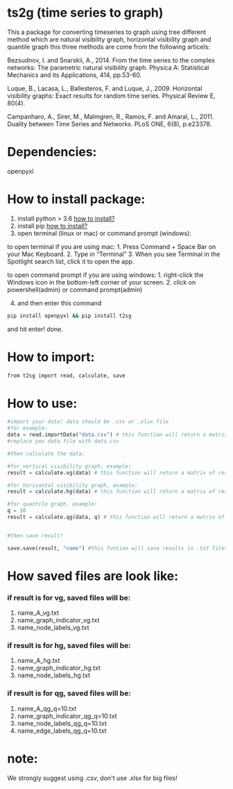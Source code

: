 # ts2g (time series to graph)
This a package for converting timeseries to graph using tree different method which are natural visibility graph, horizontal visibility graph and quantile graph
this three methods are come from the following articels:

Bezsudnov, I. and Snarskii, A., 2014. From the time series to the complex networks: The parametric natural visibility graph. Physica A: Statistical Mechanics and its Applications, 414, pp.53-60.

Luque, B., Lacasa, L., Ballesteros, F. and Luque, J., 2009. Horizontal visibility graphs: Exact results for random time series. Physical Review E, 80(4).

Campanharo, A., Sirer, M., Malmgren, R., Ramos, F. and Amaral, L., 2011. Duality between Time Series and Networks. PLoS ONE, 6(8), p.e23378.

# Dependencies:

openpyxl

# How to install package:

1. install python > 3.6 [how to install?](https://www.python.org/downloads/)
2. install pip [how to install?](https://pip.pypa.io/en/stable/installation/)
3. open terminal (linux or mac) or command prompt (windows):

to open terminal if you are using mac:
    1. Press Command + Space Bar on your Mac Keyboard.
    2. Type in “Terminal”
    3. When you see Terminal in the Spotlight search list, click it to open the app.

to open command prompt if you are using windows:
    1. right-click the Windows icon in the bottom-left corner of your screen.
    2. click on powershell(admin) or command prompt(admin)

4. and then enter this command
```sh
pip install openpyxl && pip install t2sg
```

and hit enter!
done.

# How to import:

```sh
from t2sg import read, calculate, save
```


# How to use:

```python
#import your data! data should be .csv or .xlsx file 
#for example:
data = read.importData("data.csv") # this function will return a matrix of data
#replace you data file with data.csv

#then calculate the data:

#for vertical visibility graph, example:
result = calculate.vg(data) # this function will return a matrix of results

#for horisantal visibility graph, example:
result = calculate.hg(data) # this function will return a matrix of results

#for quantile graph, example:
q = 10
result = calculate.qg(data, q) # this function will return a matrix of results


#then save result!

save.save(result, "name") #this funtion will save results in .txt files!
```


# How saved files are look like:

### if result is for vg, saved files will be:
1. name_A_vg.txt
2. name_graph_indicator_vg.txt
3. name_node_labels_vg.txt

### if result is for hg, saved files will be:
1. name_A_hg.txt
2. name_graph_indicator_hg.txt
3. name_node_labels_hg.txt

### if result is for qg, saved files will be:
1. name_A_qg_q=10.txt
2. name_graph_indicator_qg_q=10.txt
3. name_node_labels_qg_q=10.txt
4. name_edge_labels_qg_q=10.txt

# note:
We strongly suggest using .csv, don't use .xlsx for big files!